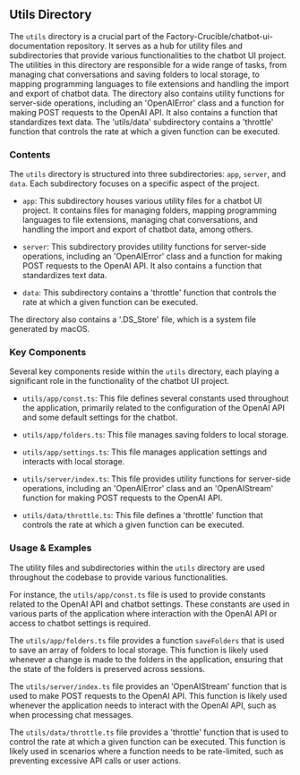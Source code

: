 
## Utils Directory

The `utils` directory is a crucial part of the Factory-Crucible/chatbot-ui-documentation repository. It serves as a hub for utility files and subdirectories that provide various functionalities to the chatbot UI project. The utilities in this directory are responsible for a wide range of tasks, from managing chat conversations and saving folders to local storage, to mapping programming languages to file extensions and handling the import and export of chatbot data. The directory also contains utility functions for server-side operations, including an 'OpenAIError' class and a function for making POST requests to the OpenAI API. It also contains a function that standardizes text data. The 'utils/data' subdirectory contains a 'throttle' function that controls the rate at which a given function can be executed.

### Contents

The `utils` directory is structured into three subdirectories: `app`, `server`, and `data`. Each subdirectory focuses on a specific aspect of the project.

- `app`: This subdirectory houses various utility files for a chatbot UI project. It contains files for managing folders, mapping programming languages to file extensions, managing chat conversations, and handling the import and export of chatbot data, among others.

- `server`: This subdirectory provides utility functions for server-side operations, including an 'OpenAIError' class and a function for making POST requests to the OpenAI API. It also contains a function that standardizes text data.

- `data`: This subdirectory contains a 'throttle' function that controls the rate at which a given function can be executed.

The directory also contains a '.DS_Store' file, which is a system file generated by macOS.

### Key Components

Several key components reside within the `utils` directory, each playing a significant role in the functionality of the chatbot UI project.

- `utils/app/const.ts`: This file defines several constants used throughout the application, primarily related to the configuration of the OpenAI API and some default settings for the chatbot.

- `utils/app/folders.ts`: This file manages saving folders to local storage.

- `utils/app/settings.ts`: This file manages application settings and interacts with local storage.

- `utils/server/index.ts`: This file provides utility functions for server-side operations, including an 'OpenAIError' class and an 'OpenAIStream' function for making POST requests to the OpenAI API.

- `utils/data/throttle.ts`: This file defines a 'throttle' function that controls the rate at which a given function can be executed.

### Usage & Examples

The utility files and subdirectories within the `utils` directory are used throughout the codebase to provide various functionalities.

For instance, the `utils/app/const.ts` file is used to provide constants related to the OpenAI API and chatbot settings. These constants are used in various parts of the application where interaction with the OpenAI API or access to chatbot settings is required.

The `utils/app/folders.ts` file provides a function `saveFolders` that is used to save an array of folders to local storage. This function is likely used whenever a change is made to the folders in the application, ensuring that the state of the folders is preserved across sessions.

The `utils/server/index.ts` file provides an 'OpenAIStream' function that is used to make POST requests to the OpenAI API. This function is likely used whenever the application needs to interact with the OpenAI API, such as when processing chat messages.

The `utils/data/throttle.ts` file provides a 'throttle' function that is used to control the rate at which a given function can be executed. This function is likely used in scenarios where a function needs to be rate-limited, such as preventing excessive API calls or user actions.
